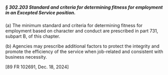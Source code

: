 ##### § 302.203 Standard and criteria for determining fitness for employment in an Excepted Service position. #####

(a) The minimum standard and criteria for determining fitness for employment based on character and conduct are prescribed in part 731, subpart B, of this chapter.

(b) Agencies may prescribe additional factors to protect the integrity and promote the efficiency of the service when job-related and consistent with business necessity.

[89 FR 102691, Dec. 18, 2024]